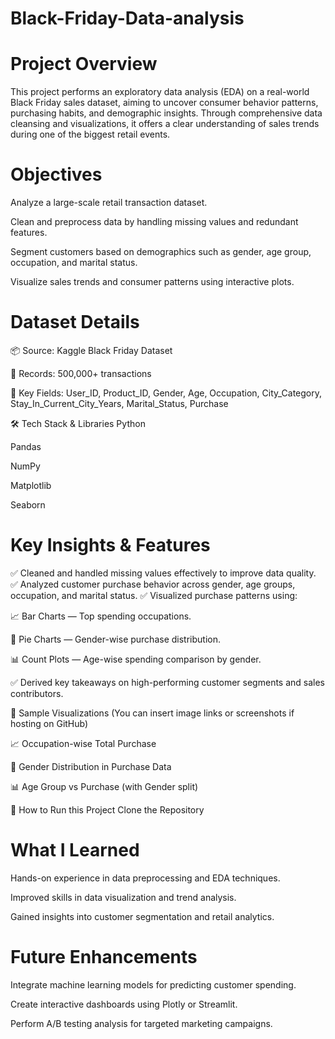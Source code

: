 # Black-Friday-Data-analysis

# Project Overview
This project performs an exploratory data analysis (EDA) on a real-world Black Friday sales dataset, aiming to uncover consumer behavior patterns, purchasing habits, and demographic insights. Through comprehensive data cleansing and visualizations, it offers a clear understanding of sales trends during one of the biggest retail events.

# Objectives
Analyze a large-scale retail transaction dataset.

Clean and preprocess data by handling missing values and redundant features.

Segment customers based on demographics such as gender, age group, occupation, and marital status.

Visualize sales trends and consumer patterns using interactive plots.

# Dataset Details
📦 Source: Kaggle Black Friday Dataset

📄 Records: 500,000+ transactions

📌 Key Fields: User_ID, Product_ID, Gender, Age, Occupation, City_Category, Stay_In_Current_City_Years, Marital_Status, Purchase

🛠️ Tech Stack & Libraries
Python

Pandas

NumPy

Matplotlib

Seaborn

# Key Insights & Features
✅ Cleaned and handled missing values effectively to improve data quality.
✅ Analyzed customer purchase behavior across gender, age groups, occupation, and marital status.
✅ Visualized purchase patterns using:

📈 Bar Charts — Top spending occupations.

🥧 Pie Charts — Gender-wise purchase distribution.

📊 Count Plots — Age-wise spending comparison by gender.

✅ Derived key takeaways on high-performing customer segments and sales contributors.

📸 Sample Visualizations
(You can insert image links or screenshots if hosting on GitHub)

📈 Occupation-wise Total Purchase

🥧 Gender Distribution in Purchase Data

📊 Age Group vs Purchase (with Gender split)

🚀 How to Run this Project
Clone the Repository


# What I Learned
Hands-on experience in data preprocessing and EDA techniques.

Improved skills in data visualization and trend analysis.

Gained insights into customer segmentation and retail analytics.

# Future Enhancements
Integrate machine learning models for predicting customer spending.

Create interactive dashboards using Plotly or Streamlit.

Perform A/B testing analysis for targeted marketing campaigns.

